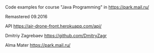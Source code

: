 Code examples for course "Java Programming" in https://park.mail.ru/

Remastered 09.2016

API https://air-drone-front.herokuapp.com/api/

Dmitriy Zagrebaev https://github.com/DmitryZagr

Alma Mater https://park.mail.ru/
